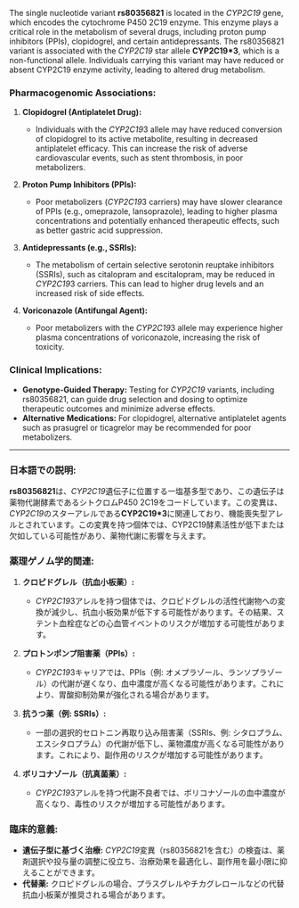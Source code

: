The single nucleotide variant **rs80356821** is located in the *CYP2C19* gene, which encodes the cytochrome P450 2C19 enzyme. This enzyme plays a critical role in the metabolism of several drugs, including proton pump inhibitors (PPIs), clopidogrel, and certain antidepressants. The rs80356821 variant is associated with the *CYP2C19* star allele **CYP2C19*3**, which is a non-functional allele. Individuals carrying this variant may have reduced or absent CYP2C19 enzyme activity, leading to altered drug metabolism.

### Pharmacogenomic Associations:
1. **Clopidogrel (Antiplatelet Drug):**
   - Individuals with the *CYP2C19*3 allele may have reduced conversion of clopidogrel to its active metabolite, resulting in decreased antiplatelet efficacy. This can increase the risk of adverse cardiovascular events, such as stent thrombosis, in poor metabolizers.

2. **Proton Pump Inhibitors (PPIs):**
   - Poor metabolizers (*CYP2C19*3 carriers) may have slower clearance of PPIs (e.g., omeprazole, lansoprazole), leading to higher plasma concentrations and potentially enhanced therapeutic effects, such as better gastric acid suppression.

3. **Antidepressants (e.g., SSRIs):**
   - The metabolism of certain selective serotonin reuptake inhibitors (SSRIs), such as citalopram and escitalopram, may be reduced in *CYP2C19*3 carriers. This can lead to higher drug levels and an increased risk of side effects.

4. **Voriconazole (Antifungal Agent):**
   - Poor metabolizers with the *CYP2C19*3 allele may experience higher plasma concentrations of voriconazole, increasing the risk of toxicity.

### Clinical Implications:
- **Genotype-Guided Therapy:** Testing for *CYP2C19* variants, including rs80356821, can guide drug selection and dosing to optimize therapeutic outcomes and minimize adverse effects.
- **Alternative Medications:** For clopidogrel, alternative antiplatelet agents such as prasugrel or ticagrelor may be recommended for poor metabolizers.

---

### 日本語での説明:

**rs80356821**は、*CYP2C19*遺伝子に位置する一塩基多型であり、この遺伝子は薬物代謝酵素であるシトクロムP450 2C19をコードしています。この変異は、*CYP2C19*のスターアレルである**CYP2C19*3**に関連しており、機能喪失型アレルとされています。この変異を持つ個体では、CYP2C19酵素活性が低下または欠如している可能性があり、薬物代謝に影響を与えます。

### 薬理ゲノム学的関連:
1. **クロピドグレル（抗血小板薬）:**
   - *CYP2C19*3アレルを持つ個体では、クロピドグレルの活性代謝物への変換が減少し、抗血小板効果が低下する可能性があります。その結果、ステント血栓症などの心血管イベントのリスクが増加する可能性があります。

2. **プロトンポンプ阻害薬（PPIs）:**
   - *CYP2C19*3キャリアでは、PPIs（例: オメプラゾール、ランソプラゾール）の代謝が遅くなり、血中濃度が高くなる可能性があります。これにより、胃酸抑制効果が強化される場合があります。

3. **抗うつ薬（例: SSRIs）:**
   - 一部の選択的セロトニン再取り込み阻害薬（SSRIs、例: シタロプラム、エスシタロプラム）の代謝が低下し、薬物濃度が高くなる可能性があります。これにより、副作用のリスクが増加する可能性があります。

4. **ボリコナゾール（抗真菌薬）:**
   - *CYP2C19*3アレルを持つ代謝不良者では、ボリコナゾールの血中濃度が高くなり、毒性のリスクが増加する可能性があります。

### 臨床的意義:
- **遺伝子型に基づく治療:** *CYP2C19*変異（rs80356821を含む）の検査は、薬剤選択や投与量の調整に役立ち、治療効果を最適化し、副作用を最小限に抑えることができます。
- **代替薬:** クロピドグレルの場合、プラスグレルやチカグレロールなどの代替抗血小板薬が推奨される場合があります。

